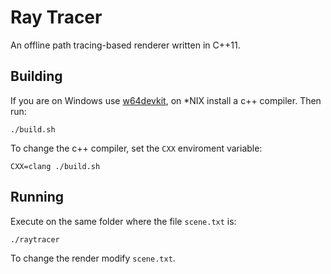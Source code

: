 # Ray Tracer

An offline path tracing-based renderer written in C++11.

## Building

If you are on Windows use [w64devkit](https://github.com/skeeto/w64devkit), on \*NIX install a c++ compiler.
Then run:

    ./build.sh

To change the c++ compiler, set the `CXX` enviroment variable:

    CXX=clang ./build.sh

## Running

Execute on the same folder where the file `scene.txt` is:

    ./raytracer

To change the render modify `scene.txt`.
